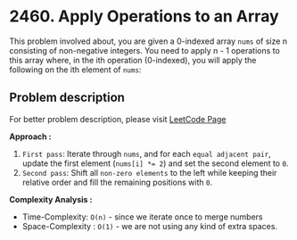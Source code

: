 # 2460. Apply Operations to an Array

This problem involved about, you are given a 0-indexed array `nums` of size n consisting of non-negative integers.
You need to apply n - 1 operations to this array where, in the ith operation (0-indexed), you will apply the following on the ith element of `nums`:

## Problem description

For better problem description, please visit [LeetCode Page](https://leetcode.com/problems/apply-operations-to-an-array/description)

**Approach :**<br/>

1. `First pass`: Iterate through `nums`, and for each `equal adjacent pair`, update the first element (`nums[i] *= 2`) and set the second element to `0`.
2. `Second pass`: Shift all `non-zero elements` to the left while keeping their relative order and fill the remaining positions with `0`.

**Complexity Analysis :**<br/>

-   Time-Complexity: `O(n)` -  since we iterate once to merge numbers
-   Space-Complexity : `O(1)` - we are not using any kind of extra spaces.

